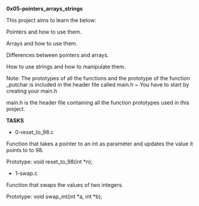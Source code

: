 **0x05-pointers_arrays_strings**

This project aims to learn the below:

Pointers and how to use them.

Arrays and how to use them.

Differences between pointers and arrays.

How to use strings and how to manipulate them.

Note: The prototypes of all the functions and the prototype of the function _putchar is included in the header file called main.h ~ You have to start by creating your main.h

main.h is the header file containing all the function prototypes used in this project.

**TASKS**

* 0-reset_to_98.c

Function that takes a pointer to an int as parameter and updates the value it points to to 98.

Prototype: void reset_to_98(int *n);

* 1-swap.c

Function that swaps the values of two integers.

Prototype: void swap_int(int *a, int *b);
